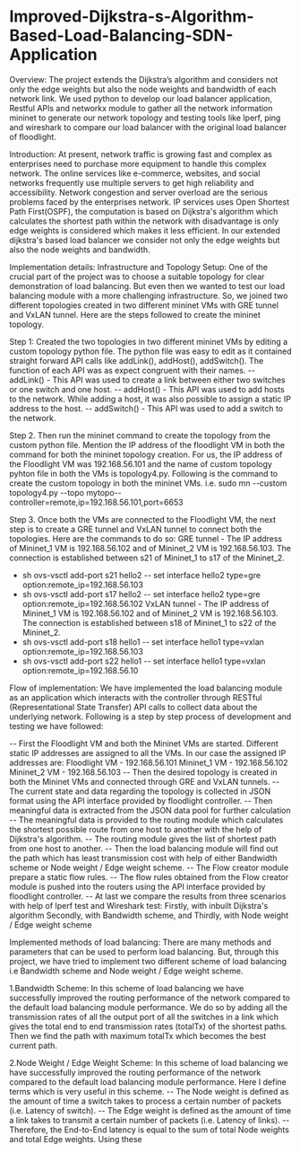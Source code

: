 # Improved-Dijkstra-s-Algorithm-Based-Load-Balancing-SDN-Application

Overview: The project extends the Dijkstra’s algorithm and considers not only the edge weights but also the node weights and bandwidth of each network link. We used python to develop our load balancer application, Restful APIs and networkx module to gather all the network information mininet to generate our network topology and testing tools like Iperf, ping and wireshark to compare our load balancer with the original load balancer of floodlight.

Introduction: At present, network traffic is growing fast and complex as enterprises need to purchase more equipment to handle this complex network. The online services like e-commerce, websites, and social networks frequently use multiple servers to get high reliability and accessibility. Network congestion and server overload are the serious problems faced by the enterprises network. IP services uses Open Shortest Path First(OSPF), the computation is based on Dijkstra's algorithm which calculates the shortest path within the network with disadvantage is only edge weights is considered which makes it less efficient. In our extended dijkstra's based load balancer we consider not only the edge weights but also the node weights and bandwidth.

Implementation details: 
  Infrastructure and Topology Setup:	One of the crucial part of the project was to choose a suitable topology for clear demonstration of load balancing. But even then we wanted to test our load balancing module with a more challenging infrastructure. So, we joined two different topologies created in two different mininet VMs with GRE tunnel and VxLAN tunnel. Here are the steps followed to create the mininet topology. 
  
  Step 1: Created the two topologies in two different mininet VMs by editing a custom topology python file. The python file was easy to edit as it contained straight forward API calls like addLink(), addHost(), addSwitch(). The function of each API was as expect congruent with their names. 
-- addLink() - This API was used to create a link between either two switches or one switch and one host. 
-- addHost() - This API was used to add hosts to the network. While adding a host, it was also possible to assign a static IP address to the host.
-- addSwitch() - This API was used to add a switch to the network. 
  
  Step 2. Then run the mininet command to create the topology from the custom python file. Mention the IP address of the floodlight VM in both the command for both the mininet topology creation. For us, the IP address of the Floodlight VM was 192.168.56.101 and the name of custom topology pyhton file in both the VMs is topology4.py. Following is the command to create the custom topology in both the mininet VMs. i.e. sudo mn --custom topology4.py --topo mytopo--controller=remote,ip=192.168.56.101,port=6653
  
  Step 3. Once both the VMs are connected to the Floodlight VM, the next step is to create a GRE tunnel and VxLAN tunnel to connect both the topologies. Here are the commands to do so: 
GRE tunnel - The IP address of Mininet_1 VM is 192.168.56.102 and of Mininet_2 VM is 192.168.56.103. The connection is established between s21 of Mininet_1 to s17 of the  Mininet_2. 
- sh ovs-vsctl add-port s21 hello2 -- set interface hello2 type=gre option:remote_ip=192.168.56.103
- sh ovs-vsctl add-port s17 hello2 -- set interface hello2 type=gre option:remote_ip=192.168.56.102
VxLAN tunnel - The IP address of Mininet_1 VM is 192.168.56.102 and of Mininet_2 VM is 192.168.56.103. The connection is established between s18 of Mininet_1 to s22 of the  Mininet_2.
- sh ovs-vsctl add-port s18 hello1 -- set interface hello1 type=vxlan option:remote_ip=192.168.56.103
- sh ovs-vsctl add-port s22 hello1 -- set interface hello1 type=vxlan option:remote_ip=192.168.56.10

Flow of implementation: We have implemented the load balancing module as an application which interacts with the controller through RESTful (Representational State Transfer) API calls to collect data about the underlying network. Following is a step by step process of development and testing we have followed:

-- First the Floodlight VM and both the Mininet VMs are started. Different static IP addresses are assigned to all the VMs. In our case the assigned IP addresses are:
Floodlight VM - 192.168.56.101
Mininet_1 VM - 192.168.56.102
Mininet_2 VM - 192.168.56.103
-- Then the desired topology is created in both the Mininet VMs and connected through GRE and VxLAN tunnels. 
-- The current state and data regarding the topology is collected in JSON format using the API interface provided by floodlight controller. 
-- Then meaningful data is extracted from the JSON data pool for further calculation
-- The meaningful data is provided to the routing module which calculates the shortest possible route from one host to another with the help of Dijkstra's algorithm. 
-- The routing module gives the list of shortest path from one host to another. 
-- Then the load balancing module will find out the path which has least transmission cost with help of either Bandwidth scheme or Node weight / Edge weight scheme.
-- The Flow creator module prepare a static flow rules.
-- The flow rules obtained from the Flow creator module is pushed into the routers using the API interface provided by floodlight controller.
-- At last we compare the results from three scenarios with help of Iperf test and Wireshark test:
Firstly, with inbuilt Dijkstra's algorithm 
Secondly, with Bandwidth scheme, and
Thirdly, with Node weight / Edge weight scheme

Implemented methods of load balancing: 
There are many methods and parameters that can be used to perform load balancing. But, through this project, we have tried to implement two different scheme of load balancing i.e Bandwidth scheme and Node weight / Edge weight scheme.

1.Bandwidth Scheme: In this scheme of load balancing we have successfully improved the routing performance of the network compared to the default load balancing module performance. We do so by adding all the transmission rates of all the output port of all the switches in a link  which gives the total end to end transmission rates (totalTx) of the shortest paths. Then we find the path with maximum totalTx which becomes the best current path. 

2.Node Weight / Edge Weight Scheme: In this scheme of load balancing we have successfully improved the routing performance of the network compared to the default load balancing module performance. Here I define terms which is very useful in this scheme. 
-- The Node weight is defined as the amount of time a switch takes to process a certain number of packets (i.e. Latency of switch). 
-- The Edge weight is defined as the amount of time a link takes to transmit a certain number of packets (i.e. Latency of links). 
-- Therefore, the End-to-End latency is equal to the sum of total Node weights and total Edge weights. Using these 



